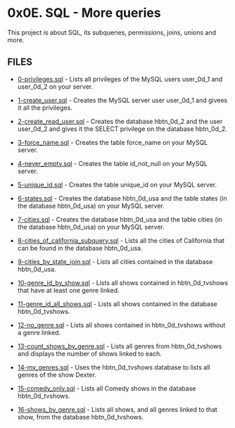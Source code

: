 # 0x0E. SQL - More queries

This project is about SQL, its subqueries, permissions, joins, unions and more.

## FILES

- [0-privileges.sql](./0-privileges.sql) - Lists all privileges of the MySQL users user_0d_1 and user_0d_2 on your server.

- [1-create_user.sql](./1-create_user.sql) - Creates the MySQL server user user_0d_1 and givees it all the privileges.

- [2-create_read_user.sql](./2-create_read_user.sql) - Creates the database hbtn_0d_2 and the user user_0d_2 and gives it the SELECT privilege on the database hbtn_0d_2.

- [3-force_name.sql](./3-force_name.sql) - Creates the table force_name on your MySQL server.

- [4-never_empty.sql](./4-never_empty.sql) - Creates the table id_not_null on your MySQL server.

- [5-unique_id.sql](./5-unique_id.sql) - Creates the table unique_id on your MySQL server.

- [6-states.sql](./6-states.sql) - Creates the database hbtn_0d_usa and the table states (in the database hbtn_0d_usa) on your MySQL server.

- [7-cities.sql](./7-cities.sql) - Creates the database hbtn_0d_usa and the table cities (in the database hbtn_0d_usa) on your MySQL server.

- [8-cities_of_california_subquery.sql](./8-cities_of_california_subquery.sql) - Lists all the cities of California that can be found in the database hbtn_0d_usa.

- [9-cities_by_state_join.sql](./9-cities_by_state_join.sql) - Lists all cities contained in the database hbtn_0d_usa.

- [10-genre_id_by_show.sql](./10-genre_id_by_show.sql) - Lists all shows contained in hbtn_0d_tvshows that have at least one genre linked.

- [11-genre_id_all_shows.sql](./11-genre_id_all_shows.sql) - Lists all shows contained in the database hbtn_0d_tvshows.

- [12-no_genre.sql](./12-no_genre.sql) - Lists all shows contained in hbtn_0d_tvshows without a genre linked.

- [13-count_shows_by_genre.sql](./13-count_shows_by_genre.sql) - Lists all genres from hbtn_0d_tvshows and displays the number of shows linked to each.

- [14-my_genres.sql](./14-my_genres.sql) - Uses the hbtn_0d_tvshows database to lists all genres of the show Dexter.

- [15-comedy_only.sql](./15-comedy_only.sql) - Lists all Comedy shows in the database hbtn_0d_tvshows.

- [16-shows_by_genre.sql](./16-shows_by_genre.sql) - Lists all shows, and all genres linked to that show, from the database hbtn_0d_tvshows.
